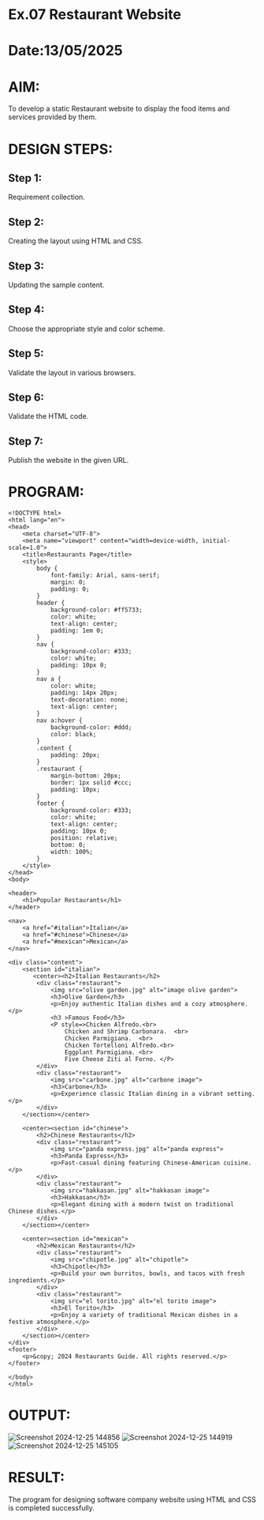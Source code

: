 # Ex.07 Restaurant Website
# Date:13/05/2025
# AIM:
To develop a static Restaurant website to display the food items and services provided by them.

# DESIGN STEPS:
## Step 1:
Requirement collection.

## Step 2:
Creating the layout using HTML and CSS.

## Step 3:
Updating the sample content.

## Step 4:
Choose the appropriate style and color scheme.

## Step 5:
Validate the layout in various browsers.

## Step 6:
Validate the HTML code.

## Step 7:
Publish the website in the given URL.

# PROGRAM:

```
<!DOCTYPE html>
<html lang="en">
<head>
    <meta charset="UTF-8">
    <meta name="viewport" content="width=device-width, initial-scale=1.0">
    <title>Restaurants Page</title>
    <style>
        body {
            font-family: Arial, sans-serif;
            margin: 0;
            padding: 0;
        }
        header {
            background-color: #ff5733;
            color: white;
            text-align: center;
            padding: 1em 0;
        }
        nav {
            background-color: #333;
            color: white;
            padding: 10px 0;
        }
        nav a {
            color: white;
            padding: 14px 20px;
            text-decoration: none;
            text-align: center;
        }
        nav a:hover {
            background-color: #ddd;
            color: black;
        }
        .content {
            padding: 20px;
        }
        .restaurant {
            margin-bottom: 20px;
            border: 1px solid #ccc;
            padding: 10px;
        }
        footer {
            background-color: #333;
            color: white;
            text-align: center;
            padding: 10px 0;
            position: relative;
            bottom: 0;
            width: 100%;
        }
    </style>
</head>
<body>

<header>
    <h1>Popular Restaurants</h1>
</header>

<nav>
    <a href="#italian">Italian</a>
    <a href="#chinese">Chinese</a>
    <a href="#mexican">Mexican</a>
</nav>

<div class="content">
    <section id="italian">
       <center><h2>Italian Restaurants</h2>
        <div class="restaurant">
            <img src="olive garden.jpg" alt="image olive garden">
            <h3>Olive Garden</h3>
            <p>Enjoy authentic Italian dishes and a cozy atmosphere.</p>
            <h3 >Famous Food</h3>
            <P style=>Chicken Alfredo.<br> 
                Chicken and Shrimp Carbonara.  <br>
                Chicken Parmigiana.  <br>
                Chicken Tortelloni Alfredo.<br>  
                Eggplant Parmigiana. <br>
                Five Cheese Ziti al Forno. </P>
        </div>
        <div class="restaurant">
            <img src="carbone.jpg" alt="carbone image">
            <h3>Carbone</h3>
            <p>Experience classic Italian dining in a vibrant setting.</p>
        </div>
    </section></center>

    <center><section id="chinese">
        <h2>Chinese Restaurants</h2>
        <div class="restaurant">
            <img src="panda express.jpg" alt="panda express">
            <h3>Panda Express</h3>
            <p>Fast-casual dining featuring Chinese-American cuisine.</p>
        </div>
        <div class="restaurant">
            <img src="hakkasan.jpg" alt="hakkasan image">
            <h3>Hakkasan</h3>
            <p>Elegant dining with a modern twist on traditional Chinese dishes.</p>
        </div>
    </section></center>

    <center><section id="mexican">
        <h2>Mexican Restaurants</h2>
        <div class="restaurant">
            <img src="chipotle.jpg" alt="chipotle">
            <h3>Chipotle</h3>
            <p>Build your own burritos, bowls, and tacos with fresh ingredients.</p>
        </div>
        <div class="restaurant">
            <img src="el torito.jpg" alt="el torito image">
            <h3>El Torito</h3>
            <p>Enjoy a variety of traditional Mexican dishes in a festive atmosphere.</p>
        </div>
    </section></center>
</div>
<footer>
    <p>&copy; 2024 Restaurants Guide. All rights reserved.</p>
</footer>

</body>
</html>

```
# OUTPUT:
![Screenshot 2024-12-25 144856](https://github.com/user-attachments/assets/bd88e861-cf7a-45b1-9f56-88b08935878d)
![Screenshot 2024-12-25 144919](https://github.com/user-attachments/assets/83d15179-9e2b-4744-bdd6-08d80d7c2e89)
![Screenshot 2024-12-25 145105](https://github.com/user-attachments/assets/975b76f1-9db2-4b8a-bba4-174336b92ae5)

# RESULT:
The program for designing software company website using HTML and CSS is completed successfully.
